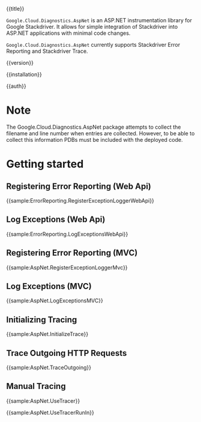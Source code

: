 {{title}}

`Google.Cloud.Diagnostics.AspNet` is an ASP.NET instrumentation library for Google Stackdriver.
It allows for simple integration of Stackdriver into ASP.NET applications with minimal code changes.

`Google.Cloud.Diagnostics.AspNet` currently supports Stackdriver Error Reporting and Stackdriver Trace.

{{version}}

{{installation}}

{{auth}}

# Note
The Google.Cloud.Diagnostics.AspNet package attempts to collect the filename and line number when
entries are collected.  However, to be able to collect this information PDBs must be included with
the deployed code.

# Getting started

## Registering Error Reporting (Web Api)

{{sample:ErrorReporting.RegisterExceptionLoggerWebApi}}

## Log Exceptions (Web Api)

{{sample:ErrorReporting.LogExceptionsWebApi}}

## Registering Error Reporting (MVC)

{{sample:AspNet.RegisterExceptionLoggerMvc}}

## Log Exceptions (MVC)

{{sample:AspNet.LogExceptionsMVC}}

## Initializing Tracing

{{sample:AspNet.InitializeTrace}}

## Trace Outgoing HTTP Requests

{{sample:AspNet.TraceOutgoing}}

## Manual Tracing

{{sample:AspNet.UseTracer}}

{{sample:AspNet.UseTracerRunIn}}
